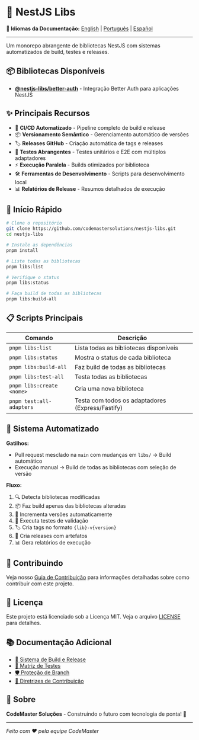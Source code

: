 # 🚀 NestJS Libs

**📖 Idiomas da Documentação:** [English](README.md) | [Português](README.pt-BR.md) | [Español](README.es.md)

---

Um monorepo abrangente de bibliotecas NestJS com sistemas automatizados de build, testes e releases.

## 📦 Bibliotecas Disponíveis

- **[@nestjs-libs/better-auth](./libs/better-auth)** - Integração Better Auth para aplicações NestJS

## ✨ Principais Recursos

- 🤖 **CI/CD Automatizado** - Pipeline completo de build e release
- 📦 **Versionamento Semântico** - Gerenciamento automático de versões
- 🏷️ **Releases GitHub** - Criação automática de tags e releases
- 🧪 **Testes Abrangentes** - Testes unitários e E2E com múltiplos adaptadores
- ⚡ **Execução Paralela** - Builds otimizados por biblioteca
- 🛠️ **Ferramentas de Desenvolvimento** - Scripts para desenvolvimento local
- 📊 **Relatórios de Release** - Resumos detalhados de execução

## 🚀 Início Rápido

```bash
# Clone o repositório
git clone https://github.com/codemastersolutions/nestjs-libs.git
cd nestjs-libs

# Instale as dependências
pnpm install

# Liste todas as bibliotecas
pnpm libs:list

# Verifique o status
pnpm libs:status

# Faça build de todas as bibliotecas
pnpm libs:build-all
```

## 📋 Scripts Principais

| Comando                   | Descrição                                        |
| ------------------------- | ------------------------------------------------ |
| `pnpm libs:list`          | Lista todas as bibliotecas disponíveis           |
| `pnpm libs:status`        | Mostra o status de cada biblioteca               |
| `pnpm libs:build-all`     | Faz build de todas as bibliotecas                |
| `pnpm libs:test-all`      | Testa todas as bibliotecas                       |
| `pnpm libs:create <nome>` | Cria uma nova biblioteca                         |
| `pnpm test:all-adapters`  | Testa com todos os adaptadores (Express/Fastify) |

## 🤖 Sistema Automatizado

**Gatilhos:**

- Pull request mesclado na `main` com mudanças em `libs/` → Build automático
- Execução manual → Build de todas as bibliotecas com seleção de versão

**Fluxo:**

1. 🔍 Detecta bibliotecas modificadas
2. 📦 Faz build apenas das bibliotecas alteradas
3. 🔢 Incrementa versões automaticamente
4. 🧪 Executa testes de validação
5. 🏷️ Cria tags no formato `{lib}-v{version}`
6. 🎉 Cria releases com artefatos
7. 📊 Gera relatórios de execução

## 🤝 Contribuindo

Veja nosso [Guia de Contribuição](./CONTRIBUTING.pt-BR.md) para informações detalhadas sobre como contribuir com este projeto.

## 📄 Licença

Este projeto está licenciado sob a Licença MIT. Veja o arquivo [LICENSE](LICENSE) para detalhes.

## 📚 Documentação Adicional

- [🚀 Sistema de Build e Release](./.github/BUILD_AND_RELEASE.md)
- [🧪 Matriz de Testes](./.github/TEST_MATRIX.md)
- [🛡️ Proteção de Branch](./.github/branch-protection.md)
- [🤝 Diretrizes de Contribuição](./CONTRIBUTING.pt-BR.md)

## 🏢 Sobre

**CodeMaster Soluções** - Construindo o futuro com tecnologia de ponta! 🚀

---

_Feito com ❤️ pela equipe CodeMaster_
